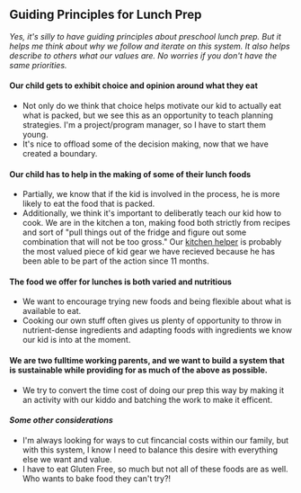 ## Guiding Principles for Lunch Prep

*Yes, it's silly to have guiding principles about preschool lunch prep.  But it helps me think about why we follow and iterate on this system.  It also helps describe to others what our values are.  No worries if you don't have the same priorities.*

#### Our child gets to exhibit choice and opinion around what they eat
   - Not only do we think that choice helps motivate our kid to actually eat what is packed, but we see this as an opportunity to teach planning strategies.  I'm a project/program manager, so I have to start them young.
   - It's nice to offload some of the decision making, now that we have created a boundary.
#### Our child has to help in the making of some of their lunch foods
   - Partially, we know that if the kid is involved in the process, he is more likely to eat the food that is packed.
   - Additionally, we think it's important to deliberatly teach our kid how to cook.  We are in the kitchen a ton, making food both strictly from recipes and sort of "pull things out of the fridge and figure out some combination that will not be too gross."  Our [kitchen helper](https://www.amazon.com/gp/product/B00FBLADKU/ref=ewc_pr_img_1?smid=A1YCDQJPFNZRAY&psc=1) is probably the most valued piece of kid gear we have recieved because he has been able to be part of the action since 11 months.
#### The food we offer for lunches is both varied and nutritious
   - We want to encourage trying new foods and being flexible about what is available to eat.
   - Cooking our own stuff often gives us plenty of opportunity to throw in nutrient-dense ingredients and adapting foods with ingredients we know our kid is into at the moment.
#### We are two fulltime working parents, and we want to build a system that is sustainable while providing for as much of the above as possible.
   - We try to convert the time cost of doing our prep this way by making it an activity with our kiddo and batching the work to make it efficent.

#### *Some other considerations*
   - I'm always looking for ways to cut fincancial costs within our family, but with this system, I know I need to balance this desire with everything else we want and value.
   - I have to eat Gluten Free, so much but not all of these foods are as well.  Who wants to bake food they can't try?!
